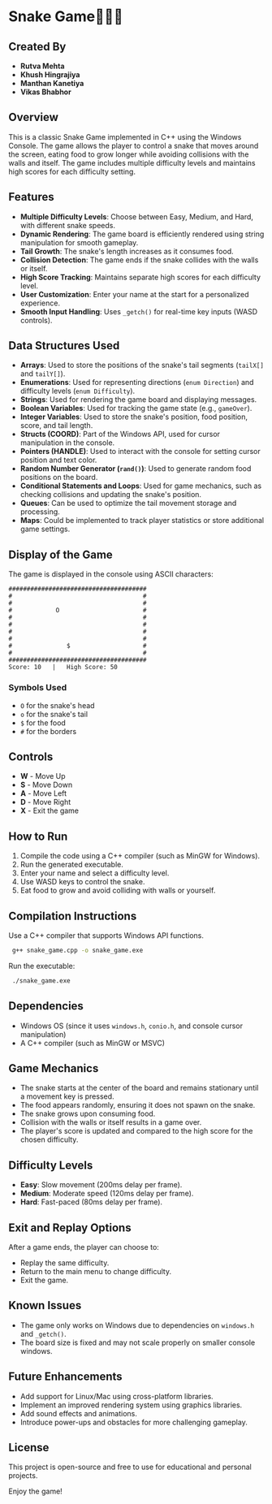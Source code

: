 # Snake Game🐍🐍🐍

## Created By
- **Rutva Mehta**
- **Khush Hingrajiya**
- **Manthan Kanetiya**
- **Vikas Bhabhor**

## Overview
This is a classic Snake Game implemented in C++ using the Windows Console. The game allows the player to control a snake that moves around the screen, eating food to grow longer while avoiding collisions with the walls and itself. The game includes multiple difficulty levels and maintains high scores for each difficulty setting.

## Features
- **Multiple Difficulty Levels**: Choose between Easy, Medium, and Hard, with different snake speeds.
- **Dynamic Rendering**: The game board is efficiently rendered using string manipulation for smooth gameplay.
- **Tail Growth**: The snake's length increases as it consumes food.
- **Collision Detection**: The game ends if the snake collides with the walls or itself.
- **High Score Tracking**: Maintains separate high scores for each difficulty level.
- **User Customization**: Enter your name at the start for a personalized experience.
- **Smooth Input Handling**: Uses `_getch()` for real-time key inputs (WASD controls).

## Data Structures Used
- **Arrays**: Used to store the positions of the snake's tail segments (`tailX[]` and `tailY[]`).
- **Enumerations**: Used for representing directions (`enum Direction`) and difficulty levels (`enum Difficulty`).
- **Strings**: Used for rendering the game board and displaying messages.
- **Boolean Variables**: Used for tracking the game state (e.g., `gameOver`).
- **Integer Variables**: Used to store the snake's position, food position, score, and tail length.
- **Structs (COORD)**: Part of the Windows API, used for cursor manipulation in the console.
- **Pointers (HANDLE)**: Used to interact with the console for setting cursor position and text color.
- **Random Number Generator (`rand()`)**: Used to generate random food positions on the board.
- **Conditional Statements and Loops**: Used for game mechanics, such as checking collisions and updating the snake's position.
- **Queues**: Can be used to optimize the tail movement storage and processing.
- **Maps**: Could be implemented to track player statistics or store additional game settings.

## Display of the Game
The game is displayed in the console using ASCII characters:
```
######################################
#                                    #
#                                    #
#            O                       #
#                                    #
#                                    #
#                                    #
#                                    #
#               $                    #
#                                    #
######################################
Score: 10   |   High Score: 50
```
### Symbols Used
- `O` for the snake's head
- `o` for the snake's tail
- `$` for the food
- `#` for the borders

## Controls
- **W** - Move Up
- **S** - Move Down
- **A** - Move Left
- **D** - Move Right
- **X** - Exit the game

## How to Run
1. Compile the code using a C++ compiler (such as MinGW for Windows).
2. Run the generated executable.
3. Enter your name and select a difficulty level.
4. Use WASD keys to control the snake.
5. Eat food to grow and avoid colliding with walls or yourself.

## Compilation Instructions
Use a C++ compiler that supports Windows API functions.
```sh
 g++ snake_game.cpp -o snake_game.exe
```
Run the executable:
```sh
 ./snake_game.exe
```

## Dependencies
- Windows OS (since it uses `windows.h`, `conio.h`, and console cursor manipulation)
- A C++ compiler (such as MinGW or MSVC)

## Game Mechanics
- The snake starts at the center of the board and remains stationary until a movement key is pressed.
- The food appears randomly, ensuring it does not spawn on the snake.
- The snake grows upon consuming food.
- Collision with the walls or itself results in a game over.
- The player's score is updated and compared to the high score for the chosen difficulty.

## Difficulty Levels
- **Easy**: Slow movement (200ms delay per frame).
- **Medium**: Moderate speed (120ms delay per frame).
- **Hard**: Fast-paced (80ms delay per frame).

## Exit and Replay Options
After a game ends, the player can choose to:
- Replay the same difficulty.
- Return to the main menu to change difficulty.
- Exit the game.

## Known Issues
- The game only works on Windows due to dependencies on `windows.h` and `_getch()`.
- The board size is fixed and may not scale properly on smaller console windows.

## Future Enhancements
- Add support for Linux/Mac using cross-platform libraries.
- Implement an improved rendering system using graphics libraries.
- Add sound effects and animations.
- Introduce power-ups and obstacles for more challenging gameplay.

## License
This project is open-source and free to use for educational and personal projects.

Enjoy the game!

